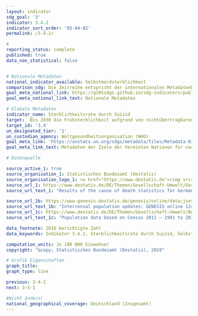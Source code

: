 ```yaml
---
layout: indicator
sdg_goal: '3'
indicator: 3.4.2
indicator_sort_order: '03-04-02'
permalink: /3-4-2/

#
reporting_status: complete
published: true
data_non_statistical: false


# Nationale Metadaten
national_indicator_available: Selbstmordsterblichkeit
comparison_sdg: Die Zeitreihe entspricht der internationalen Metadatenbeschreibung.
goal_meta_national_link: https://g205sdgs.github.io/sdg-indicators/public/MetaDe/3.4.2.pdf
goal_meta_national_link_text: Nationale Metadaten

# Globale Metadaten
indicator_name: Sterblichkeitsrate durch Suizid
target:  Bis 2030 die Frühsterblichkeit aufgrund von nichtübertragbaren Krankheiten durch Prävention und Behandlung um ein Drittel senken und die psychische Gesundheit und das Wohlergehen fördern
target_id: '3.4'
un_designated_tier: '1'
un_custodian_agency: Weltgesundheitsorganisation (WHO)
goal_meta_link: 'https://unstats.un.org/sdgs/metadata/files/Metadata-03-04-02.pdf'
goal_meta_link_text: Metadaten der Ziele der Vereinten Nationen für nachhaltige Entwicklung

# Datenquelle

source_active_1: true
source_organisation_1: Statistisches Bundesamt (Destatis)
source_organisation_logo_1: <a href="https://www.destatis.de"><img src="https://g205sdgs.github.io/sdg-indicators/public/logos/destatis.png" alt="Logo Destatis" /></a>
source_url_1: https://www.destatis.de/DE/Themen/Gesellschaft-Umwelt/Gesundheit/Todesursachen/_inhalt.html
source_url_text_1: "Results of the cause of death statistics for Germany, detailed 4-digit codes of ICD-10 classification"

source_url_1b: https://www-genesis.destatis.de/genesis/online/data;jsessionid=712DEA2DC758CDEBA1740B27F81DF65D.tomcat_GO_1_3?operation=abruftabellenVerzeichnisAuswahl&verzeichnis=&levelindex=0&levelid=1532509605007&sortdirection=auf&selectionname=12411&auswaehlen.x=0&auswaehlen.y=0
source_url_text_1b: "Intercensal population updates: GENESIS online 12411-0003"
source_url_1c: https://www.destatis.de/DE/Themen/Gesellschaft-Umwelt/Bevoelkerung/Bevoelkerungsstand/_inhalt.html
source_url_text_1c: "Population data based on Census 2011 – 1991 to 2011"

data_footnote: 2016 berichtigte Zahl
data_keywords: Indikator 3.4.2, Sterblichkeitsrate durch Suizid, Selbstmord, Weltgesundheitsorganisation (WHO)

computation_units: Je 100 000 Einwohner
copyright: "&copy; Statistisches Bundesamt (Destatis), 2019"

# Grafik Eigenschaften
graph_title:
graph_type: line

previous: 3-4-1
next: 3-5-1

#Nicht ändern!
national_geographical_coverage: Deutschland (Insgesamt)
---
```

